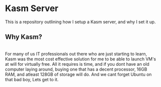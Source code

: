 # Kasm Server
This is a repository outlining how I setup a Kasm server, and why I set it up.

## Why Kasm?
<br> For many of us IT professionals out there who are just starting to learn, Kasm was the most cost effective solution for me to be able to launch VM's at will for virtually free. All it requires is time, and if you dont have an old computer laying around, buying one that has a decent processor, 16GB RAM, and atleast 128GB of storage will do. And we cant forget Ubuntu on that bad boy, Lets get to it.
